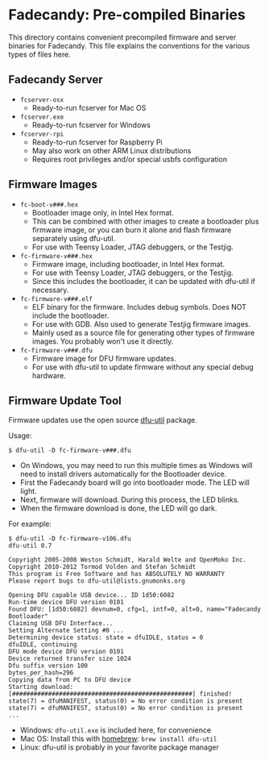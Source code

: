 Fadecandy: Pre-compiled Binaries
================================

This directory contains convenient precompiled firmware and server binaries for Fadecandy. This file explains the conventions for the various types of files here.

Fadecandy Server
----------------

* `fcserver-osx`
  * Ready-to-run fcserver for Mac OS
* `fcserver.exe`
  * Ready-to-run fcserver for Windows
* `fcserver-rpi`
  * Ready-to-run fcserver for Raspberry Pi
  * May also work on other ARM Linux distributions
  * Requires root privileges and/or special usbfs configuration

Firmware Images
---------------

* `fc-boot-v###.hex`
  * Bootloader image only, in Intel Hex format.
  * This can be combined with other images to create a bootloader plus firmware image, or you can burn it alone and flash firmware separately using dfu-util.
  * For use with Teensy Loader, JTAG debuggers, or the Testjig.
* `fc-firmware-v###.hex`
  * Firmware image, including bootloader, in Intel Hex format.
  * For use with Teensy Loader, JTAG debuggers, or the Testjig.
  * Since this includes the bootloader, it can be updated with dfu-util if necessary.
* `fc-firmware-v###.elf`
  * ELF binary for the firmware. Includes debug symbols. Does NOT include the bootloader.
  * For use with GDB. Also used to generate Testjig firmware images.
  * Mainly used as a source file for generating other types of firmware images. You probably won't use it directly.
* `fc-firmware-v###.dfu`
  * Firmware image for DFU firmware updates.
  * For use with dfu-util to update firmware without any special debug hardware.
  
Firmware Update Tool
--------------------

Firmware updates use the open source [dfu-util](http://dfu-util.gnumonks.org/) package.

Usage:

`$ dfu-util -D fc-firmware-v###.dfu`

* On Windows, you may need to run this multiple times as Windows will need to install drivers automatically for the Bootloader device.
* First the Fadecandy board will go into bootloader mode. The LED will light.
* Next, firmware will download. During this process, the LED blinks.
* When the firmware download is done, the LED will go dark.

For example:

	$ dfu-util -D fc-firmware-v106.dfu
	dfu-util 0.7

	Copyright 2005-2008 Weston Schmidt, Harald Welte and OpenMoko Inc.
	Copyright 2010-2012 Tormod Volden and Stefan Schmidt
	This program is Free Software and has ABSOLUTELY NO WARRANTY
	Please report bugs to dfu-util@lists.gnumonks.org
	
	Opening DFU capable USB device... ID 1d50:6082
	Run-time device DFU version 0101
	Found DFU: [1d50:6082] devnum=0, cfg=1, intf=0, alt=0, name="Fadecandy Bootloader"
	Claiming USB DFU Interface...
	Setting Alternate Setting #0 ...
	Determining device status: state = dfuIDLE, status = 0
	dfuIDLE, continuing
	DFU mode device DFU version 0101
	Device returned transfer size 1024
	Dfu suffix version 100
	bytes_per_hash=296
	Copying data from PC to DFU device
	Starting download: [##################################################] finished!
	state(7) = dfuMANIFEST, status(0) = No error condition is present
	state(7) = dfuMANIFEST, status(0) = No error condition is present
	...

* Windows: `dfu-util.exe` is included here, for convenience
* Mac OS: Install this with [homebrew](http://brew.sh): `brew install dfu-util`
* Linux: dfu-util is probably in your favorite package manager
